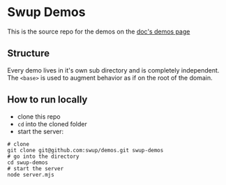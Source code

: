 # Swup Demos

This is the source repo for the demos on the [doc's demos page](https://swup.js.org/getting-started/demos/)

## Structure

Every demo lives in it's own sub directory and is completely independent. The `<base>` is used
to augment behavior as if on the root of the domain.

## How to run locally

- clone this repo
- `cd` into the cloned folder
- start the server:

```shell
# clone
git clone git@github.com:swup/demos.git swup-demos
# go into the directory
cd swup-demos
# start the server
node server.mjs
```